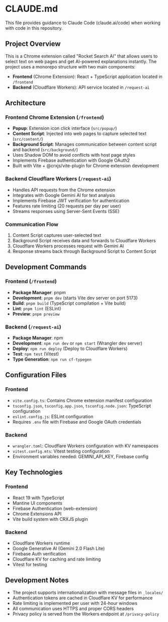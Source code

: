 # CLAUDE.md

This file provides guidance to Claude Code (claude.ai/code) when working with code in this repository.

## Project Overview

This is a Chrome extension called "Rocket Search AI" that allows users to select text on web pages and get AI-powered explanations instantly. The project uses a monorepo structure with two main components:

- **Frontend** (Chrome Extension): React + TypeScript application located in `/frontend`
- **Backend** (Cloudflare Workers): API service located in `/request-ai`

## Architecture

### Frontend Chrome Extension (`/frontend`)
- **Popup**: Extension icon click interface (`src/popup/`)
- **Content Script**: Injected into web pages to capture selected text (`src/content/`)
- **Background Script**: Manages communication between content script and backend (`src/background/`)
- Uses Shadow DOM to avoid conflicts with host page styles
- Implements Firebase authentication with Google OAuth2
- Built with Vite + @crxjs/vite-plugin for Chrome extension development

### Backend Cloudflare Workers (`/request-ai`)
- Handles API requests from the Chrome extension
- Integrates with Google Gemini AI for text analysis
- Implements Firebase JWT verification for authentication
- Features rate limiting (20 requests per day per user)
- Streams responses using Server-Sent Events (SSE)

### Communication Flow
1. Content Script captures user-selected text
2. Background Script receives data and forwards to Cloudflare Workers
3. Cloudflare Workers processes request with Gemini AI
4. Response streams back through Background Script to Content Script

## Development Commands

### Frontend (`/frontend`)
- **Package Manager**: pnpm
- **Development**: `pnpm dev` (starts Vite dev server on port 5173)
- **Build**: `pnpm build` (TypeScript compilation + Vite build)
- **Lint**: `pnpm lint` (ESLint)
- **Preview**: `pnpm preview`

### Backend (`/request-ai`)
- **Package Manager**: npm
- **Development**: `npm run dev` or `npm start` (Wrangler dev server)
- **Deploy**: `npm run deploy` (Deploy to Cloudflare Workers)
- **Test**: `npm test` (Vitest)
- **Type Generation**: `npm run cf-typegen`

## Configuration Files

### Frontend
- `vite.config.ts`: Contains Chrome extension manifest configuration
- `tsconfig.json`, `tsconfig.app.json`, `tsconfig.node.json`: TypeScript configuration
- `eslint.config.js`: ESLint configuration
- Requires `.env` file with Firebase and Google OAuth credentials

### Backend
- `wrangler.toml`: Cloudflare Workers configuration with KV namespaces
- `vitest.config.mts`: Vitest testing configuration
- Environment variables needed: GEMINI_API_KEY, Firebase config

## Key Technologies

### Frontend
- React 19 with TypeScript
- Mantine UI components
- Firebase Authentication (web-extension)
- Chrome Extensions API
- Vite build system with CRXJS plugin

### Backend
- Cloudflare Workers runtime
- Google Generative AI (Gemini 2.0 Flash Lite)
- Firebase Auth verification
- Cloudflare KV for caching and rate limiting
- Vitest for testing

## Development Notes

- The project supports internationalization with message files in `_locales/`
- Authentication tokens are cached in Cloudflare KV for performance
- Rate limiting is implemented per user with 24-hour windows
- All communication uses HTTPS and proper CORS headers
- Privacy policy is served from the Workers endpoint at `/privacy-policy`